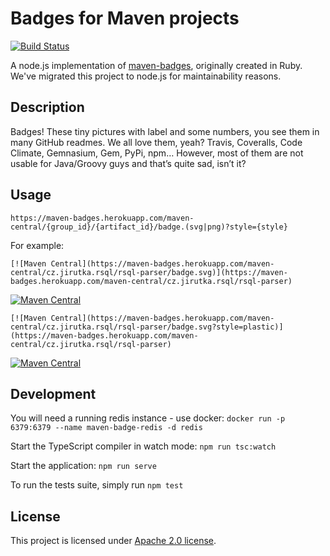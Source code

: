 # Badges for Maven projects

[![Build Status](https://travis-ci.org/softwaremill/maven-badges.svg?branch=master)](https://travis-ci.org/softwaremill/maven-badges)

A node.js implementation of [maven-badges](https://github.com/jirutka/maven-badges), originally created in Ruby. We've migrated this project to node.js for maintainability reasons.

## Description

Badges! These tiny pictures with label and some numbers, you see them in many GitHub readmes. We all love them, yeah? Travis, Coveralls, Code Climate, Gemnasium, Gem, PyPi, npm… 
However, most of them are not usable for Java/Groovy guys and that’s quite sad, isn’t it?

## Usage

```
https://maven-badges.herokuapp.com/maven-central/{group_id}/{artifact_id}/badge.(svg|png)?style={style}
```

For example:

```
[![Maven Central](https://maven-badges.herokuapp.com/maven-central/cz.jirutka.rsql/rsql-parser/badge.svg)](https://maven-badges.herokuapp.com/maven-central/cz.jirutka.rsql/rsql-parser)
```

[![Maven Central](https://maven-badges.herokuapp.com/maven-central/cz.jirutka.rsql/rsql-parser/badge.svg)](https://maven-badges.herokuapp.com/maven-central/cz.jirutka.rsql/rsql-parser)

```
[![Maven Central](https://maven-badges.herokuapp.com/maven-central/cz.jirutka.rsql/rsql-parser/badge.svg?style=plastic)](https://maven-badges.herokuapp.com/maven-central/cz.jirutka.rsql/rsql-parser)
```

[![Maven Central](https://maven-badges.herokuapp.com/maven-central/cz.jirutka.rsql/rsql-parser/badge.svg?style=plastic)](https://maven-badges.herokuapp.com/maven-central/cz.jirutka.rsql/rsql-parser)

## Development

You will need a running redis instance - use docker: `docker run -p 6379:6379 --name maven-badge-redis -d redis`

Start the TypeScript compiler in watch mode: `npm run tsc:watch`

Start the application: `npm run serve`

To run the tests suite, simply run `npm test`

## License

This project is licensed under [Apache 2.0 license]( http://www.apache.org/licenses/LICENSE-2.0).
